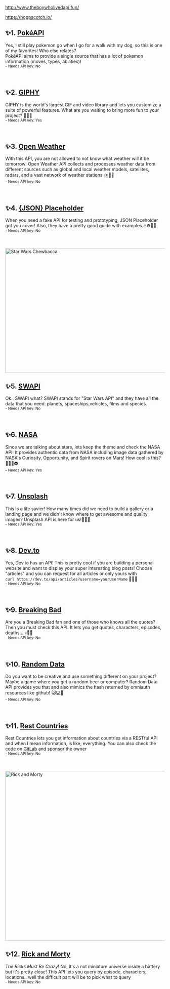 http://www.theboywholivedapi.fun/

https://hoppscotch.io/


<h2>✨1. <a href="https://pokeapi.co/">PokéAPI </a>
</h2>

<p>Yes, I still play pokemon go when I go for a walk with my dog, so this is one of my favorites! Who else relates?<br>
PokéAPI aims to provide a single source that has a lot of pokemon information (moves, types, abilities)!<br>
<small>- Needs API key: No</small><br><br><br></p>

<h2>✨2. <a href="https://developers.giphy.com/">GIPHY</a>
</h2>

<p>GIPHY is the world's largest GIF and video library and lets you customize a suite of powerful features. What are you waiting to bring more fun to your project? 🎡🎢🎆<br>
<small>- Needs API key: Yes</small><br><br><br></p>

<h2>✨3. <a href="https://openweathermap.org/api">Open Weather</a>
</h2>

<p>With this API, you are not allowed to not know what weather will it be tomorrow! Open Weather API collects and processes weather data from different sources such as global and local weather models, satellites, radars, and a vast network of weather stations ⛈️🥶🧊<br>
<small>- Needs API key: No</small><br><br><br></p>

<h2>✨4. <a href="https://jsonplaceholder.typicode.com/">{JSON} Placeholder</a>
</h2>

<p>When you need a fake API for testing and prototyping, JSON Placeholder got you cover! Also, they have a pretty good guide with examples.🔥⚙️👩‍💻<br>
<small>- Needs API key: No</small><br><br><br></p>

<p><a href="https://res.cloudinary.com/practicaldev/image/fetch/s--4diD7NKH--/c_limit%2Cf_auto%2Cfl_progressive%2Cq_auto%2Cw_880/https://dev-to-uploads.s3.amazonaws.com/uploads/articles/doj0lkrndc43arn6p7vr.jpeg" class="article-body-image-wrapper"><img src="https://res.cloudinary.com/practicaldev/image/fetch/s--4diD7NKH--/c_limit%2Cf_auto%2Cfl_progressive%2Cq_auto%2Cw_880/https://dev-to-uploads.s3.amazonaws.com/uploads/articles/doj0lkrndc43arn6p7vr.jpeg" alt="Star Wars Chewbacca" loading="lazy" width="754" height="394"></a></p>

<h2>✨5. <a href="https://swapi.dev/">SWAPI</a>
</h2>

<p>Ok.. SWAPI what? SWAPI stands for "Star Wars API" and they have all the data that you need: planets, spaceships,vehicles, films and species.<br>
<small>- Needs API key: No</small><br><br><br></p>

<h2>✨6. <a href="https://api.nasa.gov/">NASA</a>
</h2>

<p>Since we are talking about stars, lets keep the theme and check the NASA API! It provides authentic data from NASA including image data gathered by NASA's Curiosity, Opportunity, and Spirit rovers on Mars! How cool is this? 🧑‍🚀🚀👽<br>
<small>- Needs API key: Yes</small><br><br><br></p>

<h2>✨7. <a href="https://unsplash.com/developers">Unsplash</a>
</h2>

<p>This is a life savier! How many times did we need to build a gallery or a landing page and we didn't know where to get awesome and quality images? Unsplash API is here for us!📸🌳🌼<br>
<small>- Needs API key: Yes</small><br><br><br></p>

<h2>✨8. <a href="https://developers.forem.com/api">Dev.to</a>
</h2>

<p>Yes, Dev.to has an API! This is pretty cool if you are building a personal website and want to display your super interesting blog posts! Choose "articles" and you can request for all articles or only yours with<br>
<code>curl https://dev.to/api/articles?username=yourUserName</code> 🤯💖👀<br>
<small>- Needs API key: No</small><br><br><br></p>

<h2>✨9. <a href="https://breakingbadapi.com/documentation">Breaking Bad</a>
</h2>

<p>Are you a Breaking Bad fan and one of those who knows all the quotes? Then you must check this API. It lets you get quotes, characters, episodes, deaths... 💀🎩😎<br>
<small>- Needs API key: No</small><br><br><br></p>

<h2>✨10. <a href="https://random-data-api.com/documentation">Random Data</a>
</h2>

<p>Do you want to be creative and use something different on your project? Maybe a game where you get a random beer or computer? Random Data API provides you that and also mimics the hash returned by omniauth resources like github! 🐱💻🍺<br>
<small>- Needs API key: No</small><br><br><br></p>

<h2>✨11. <a href="https://restcountries.com/#rest-countries">Rest Countries</a>
</h2>

<p>Rest Countries lets you get information about countries via a RESTful API and when I mean information, is like, everything.   You can also check the code on <a href="https://gitlab.com/amatos/rest-countries">GitLab</a> and sponsor the owner<br>
<small>- Needs API key: No</small><br><br><br></p>

<p><a href="https://res.cloudinary.com/practicaldev/image/fetch/s--ytzGVHpR--/c_limit%2Cf_auto%2Cfl_progressive%2Cq_auto%2Cw_880/https://dev-to-uploads.s3.amazonaws.com/uploads/articles/gxdmv1n4ioykj577vdzz.jpeg" class="article-body-image-wrapper"><img src="https://res.cloudinary.com/practicaldev/image/fetch/s--ytzGVHpR--/c_limit%2Cf_auto%2Cfl_progressive%2Cq_auto%2Cw_880/https://dev-to-uploads.s3.amazonaws.com/uploads/articles/gxdmv1n4ioykj577vdzz.jpeg" alt="Rick and Morty" loading="lazy" width="840" height="537"></a></p>

<h2>✨12. <a href="https://rickandmortyapi.com/documentation">Rick and Morty</a>
</h2>

<p><em>The Ricks Must Be Crazy</em>! No, it's a not miniature universe inside a battery but it's pretty close! This API lets you query by episode, characters, locations.. well the difficult part will be to pick what to query<br>
<small>- Needs API key: No</small><br><br><br></p>
